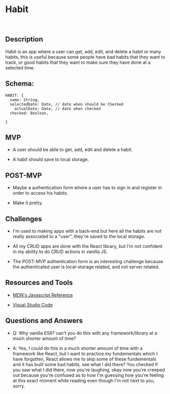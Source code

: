 # Habit

<br />

## Description

Habit is an app where a user can get, add, edit, and delete a habit or many habits, this is useful because some people have bad habits that they want to track, or good habits that they want to make sure they have done at a selected time.

## Schema:

```
HABIT: {
  name: String,
  selectedDate: Date, // date when should be Checked
	actualDate: Date, // date when checked
  checked: Boolean,

}
```

## MVP

- A user should be able to get, add, edit and delete a habit.

- A habit should save to local storage.

## POST-MVP

- Maybe a authentication form where a user has to sign in and register in order to access his habits.

- Make it pretty.

## Challenges

- I'm used to making apps with a back-end but here all the habits are not really associated to a "user", they're saved to the local storage.

- All my CRUD apps are done with the React library, but I'm not confident in my ability to do CRUD actions in vanilla JS.

- The POST-MVP authentication form is an interesting challenge because the authenticated user is local-storage related, and not server related.

## Resources and Tools

- [MDN's Javascript Reference](https://developer.mozilla.org/en-US/docs/Web/JavaScript/Reference)

- [Visual Studio Code](https://code.visualstudio.com/)

## Questions and Answers

- Q: Why vanilla ES6? can't you do this with any framework/library at a much shorter amount of time?

- A: Yes, I could do this in a much shorter amount of time with a framework like React, but I want to practice my fundementals which I have forgotten, React allows me to skip some of these fundementals and it has built some bad habits, see what I did there? You checked if you saw what I did there, now you're laughing, okay now you're creeped out because you're confused as to how I'm guessing how you're feeling at this exact moment while reading even though I'm not next to you, sorry.
